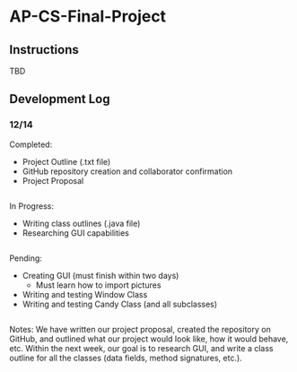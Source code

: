 # AP-CS-Final-Project

## Instructions

TBD

## Development Log

### 12/14
Completed:
  * Project Outline (.txt file)
  * GitHub repository creation and collaborator confirmation
  * Project Proposal
~~~~~~~
~~~~~~~
In Progress:
  * Writing class outlines (.java file)
  * Researching GUI capabilities
~~~~~~~
~~~~~~~
Pending:
  * Creating GUI (must finish within two days)
    * Must learn how to import pictures
  * Writing and testing Window Class
  * Writing and testing Candy Class (and all subclasses)
~~~~~~~
~~~~~~~
Notes:
We have written our project proposal, created the repository on GitHub, and outlined what our project would look like, how it would behave, etc. Within the next week, our goal is to research GUI, and write a class outline for all the classes (data fields, method signatures, etc.).
